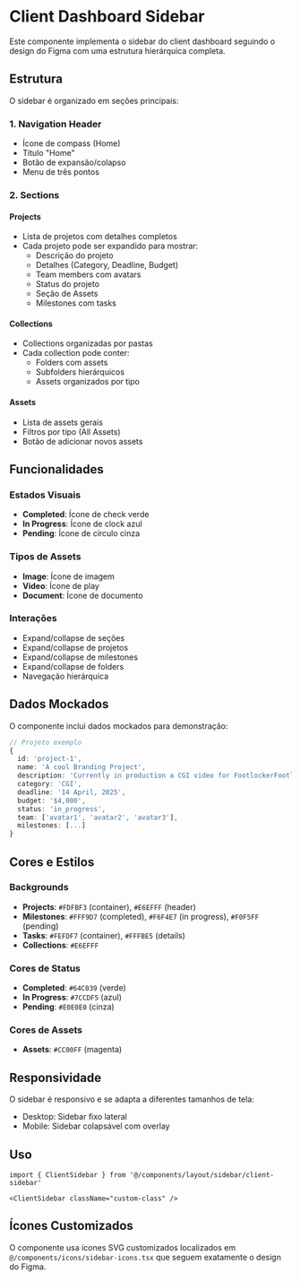 # Client Dashboard Sidebar

Este componente implementa o sidebar do client dashboard seguindo o design do Figma com uma estrutura hierárquica completa.

## Estrutura

O sidebar é organizado em seções principais:

### 1. Navigation Header
- Ícone de compass (Home)
- Título "Home"
- Botão de expansão/colapso
- Menu de três pontos

### 2. Sections

#### Projects
- Lista de projetos com detalhes completos
- Cada projeto pode ser expandido para mostrar:
  - Descrição do projeto
  - Detalhes (Category, Deadline, Budget)
  - Team members com avatars
  - Status do projeto
  - Seção de Assets
  - Milestones com tasks

#### Collections
- Collections organizadas por pastas
- Cada collection pode conter:
  - Folders com assets
  - Subfolders hierárquicos
  - Assets organizados por tipo

#### Assets
- Lista de assets gerais
- Filtros por tipo (All Assets)
- Botão de adicionar novos assets

## Funcionalidades

### Estados Visuais
- **Completed**: Ícone de check verde
- **In Progress**: Ícone de clock azul
- **Pending**: Ícone de círculo cinza

### Tipos de Assets
- **Image**: Ícone de imagem
- **Video**: Ícone de play
- **Document**: Ícone de documento

### Interações
- Expand/collapse de seções
- Expand/collapse de projetos
- Expand/collapse de milestones
- Expand/collapse de folders
- Navegação hierárquica

## Dados Mockados

O componente inclui dados mockados para demonstração:

```typescript
// Projeto exemplo
{
  id: 'project-1',
  name: 'A cool Branding Project',
  description: 'Currently in production a CGI video for FootlockerFootlockerFootlockerFootlocker featuring',
  category: 'CGI',
  deadline: '14 April, 2025',
  budget: '$4,000',
  status: 'in_progress',
  team: ['avatar1', 'avatar2', 'avatar3'],
  milestones: [...]
}
```

## Cores e Estilos

### Backgrounds
- **Projects**: `#FDFBF3` (container), `#E6EFFF` (header)
- **Milestones**: `#FFF9D7` (completed), `#F6F4E7` (in progress), `#F0F5FF` (pending)
- **Tasks**: `#FEFDF7` (container), `#FFFBE5` (details)
- **Collections**: `#E6EFFF`

### Cores de Status
- **Completed**: `#64C039` (verde)
- **In Progress**: `#7CCDF5` (azul)
- **Pending**: `#E0E0E0` (cinza)

### Cores de Assets
- **Assets**: `#CC00FF` (magenta)

## Responsividade

O sidebar é responsivo e se adapta a diferentes tamanhos de tela:
- Desktop: Sidebar fixo lateral
- Mobile: Sidebar colapsável com overlay

## Uso

```tsx
import { ClientSidebar } from '@/components/layout/sidebar/client-sidebar'

<ClientSidebar className="custom-class" />
```

## Ícones Customizados

O componente usa ícones SVG customizados localizados em `@/components/icons/sidebar-icons.tsx` que seguem exatamente o design do Figma. 